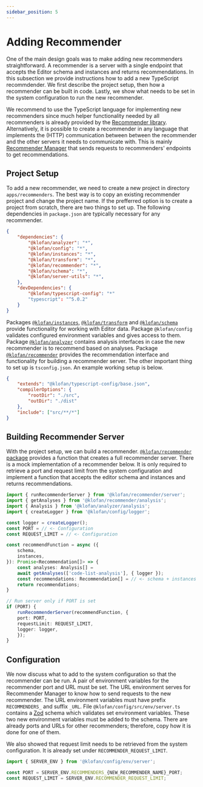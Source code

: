 ```yaml
---
sidebar_position: 5
---
```


# Adding Recommender

One of the main design goals was to make adding new recommenders
straightforward. A recommender is a server with a single endpoint that
accepts the Editor schema and instances and returns recommendations. In
this subsection we provide instructions how to add a new TypeScript
recommdender. We first describe the project setup, then how a
recommender can be built in code. Lastly, we show what needs to be set
in the system configuration to run the new recommender.

We recommend to use the TypeScript language for implementing new
recommenders since much helper functionality needed by all recommenders
is already provided by the [Recommender library](https://github.com/georgeus19/klofan/tree/main/packages/recommender). Alternatively, it is
possible to create a recommender in any language that implements the
(HTTP) communication between between the recommender and the other
servers it needs to communicate with. This is mainly [Recommender Manager](https://github.com/georgeus19/klofan/tree/main/apps/recommender-manager) that sends requests to recommenders' endpoints to get
recommendations.

## Project Setup

To add a new recommender, we need to create a new project in directory
`apps/recommenders`. The best way is to copy an existing recommender
project and change the project name. If the prefferred option is to
create a project from scratch, there are two things to set up. The
following dependencies in `package.json` are typically necessary for any
recommender.

```json
{
    "dependencies": {
        "@klofan/analyzer": "*",
        "@klofan/config": "*",
        "@klofan/instances": "*",
        "@klofan/transform": "*",
        "@klofan/recommender": "*",
        "@klofan/schema": "*",
        "@klofan/server-utils": "*",
    },
    "devDependencies": {
        "@klofan/typescript-config": "*"
        "typescript": "^5.0.2"
    }
}
```

Packages [`@klofan/instances`](https://github.com/georgeus19/klofan/tree/main/packages/instances), [`@klofan/transform`](https://github.com/georgeus19/klofan/tree/main/packages/transform) and
[`@klofan/schema`](https://github.com/georgeus19/klofan/tree/main/packages/schema) provide functionality for working with Editor data.
Package `@klofan/config` validates configured environment variables and
gives access to them. Package [`@klofan/analyzer`](https://github.com/georgeus19/klofan/tree/main/packages/analyzer) contains analysis
interfaces in case the new recommender is to recommend based on
analyses. Package [`@klofan/recommender`](https://github.com/georgeus19/klofan/tree/main/packages/recommender) provides the recommendation
interface and functionality for building a recommender server. The other
important thing to set up is `tsconfig.json`. An example working setup
is below.

```json
{
    "extends": "@klofan/typescript-config/base.json",
    "compilerOptions": {
        "rootDir": "./src",
        "outDir": "./dist"
    },
    "include": ["src/**/*"]
}
```

## Building Recommender Server

With the project setup, we can build a recommender.
[`@klofan/recommender` package](https://github.com/georgeus19/klofan/tree/main/packages/recommender) provides a function that creates a full
recommender server. There is a mock implementation of a recommender
below. It is only required to retrieve a port and request limit from the
system configuration and implement a function that accepts the editor
schema and instances and returns recommendations.

```typescript
import { runRecommenderServer } from '@klofan/recommender/server';
import { getAnalyses } from '@klofan/recommender/analysis';
import { Analysis } from '@klofan/analyzer/analysis';
import { createLogger } from '@klofan/config/logger';

const logger = createLogger();
const PORT = // <- Configuration
const REQUEST_LIMIT = // <- Configuration

const recommendFunction = async ({
    schema,
    instances,
}): Promise<Recommendation[]> => {
    const analyses: Analysis[] =
    await getAnalyses(['code-list-analysis'], { logger });
    const recommendations: Recommendation[] = // <- schema + instances
    return recommendations;
}

// Run server only if PORT is set
if (PORT) {
    runRecommenderServer(recommendFunction, {
    port: PORT,
    requestLimit: REQUEST_LIMIT,
    logger: logger,
    });
}
```

## Configuration

We now discuss what to add to the system configuration so that the
recommender can be run. A pair of environment variables for the
recommender port and URL must be set. The URL environment serves for
Recommender Manager to know how to send requests to the new
recommender. The URL environment variables must have prefix
`RECOMMENDERS_` and suffix `_URL`. File
`@klofan/config/src/env/server.ts` contains a [Zod](https://zod.dev/) schema
which validates set environment variables. These two new environment
variables must be added to the schema. There are already ports and URLs
for other recommenders; therefore, copy how it is done for one of them.

We also showed that request limit needs to be retrieved from the system
configuration. It is already set under `RECOMMENDER_REQUEST_LIMIT`.

```typescript
import { SERVER_ENV } from '@klofan/config/env/server';

const PORT = SERVER_ENV.RECOMMENDERS_{NEW_RECOMMENDER_NAME}_PORT;
const REQUEST_LIMIT = SERVER_ENV.RECOMMENDER_REQUEST_LIMIT;
```

